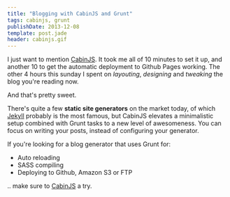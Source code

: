 ```yaml
---
title: "Blogging with CabinJS and Grunt"
tags: cabinjs, grunt
publishDate: 2013-12-08
template: post.jade
header: cabinjs.gif
---
```


I just want to mention [CabinJS](http://www.cabinjs.com). It took me all of 10 minutes to set it up, and another 10 to get the automatic deployment to Github Pages working. The other 4 hours this sunday I spent on *layouting*, *designing* and *tweaking* the blog you're reading now.

And that's pretty sweet.

There's quite a few **static site generators** on the market today, of which [Jekyll](http://jekyllrb.com) probably is the most famous, but CabinJS elevates a minimalistic setup combined with Grunt tasks to a new level of awesomeness. You can focus on writing your posts, instead of configuring your generator.

If you're looking for a blog generator that uses Grunt for:

* Auto reloading
* SASS compiling
* Deploying to Github, Amazon S3 or FTP

.. make sure to [CabinJS](http://www.cabinjs.com) a try.
